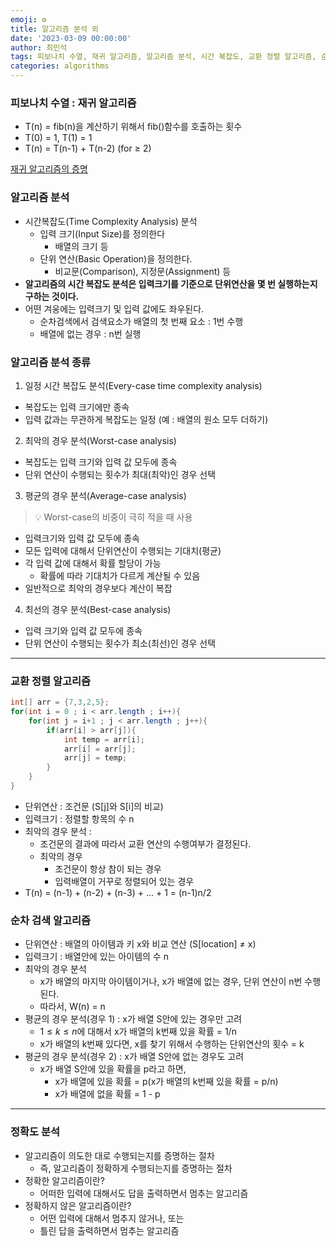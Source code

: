 ```yaml
---
emoji: ⚙️
title: 알고리즘 분석 외
date: '2023-03-09 00:00:00'
author: 최민석
tags: 피보나치 수열, 재귀 알고리즘, 알고리즘 분석, 시간 복잡도, 교환 정렬 알고리즘, 순차 검색 알고리즘, 정확도 분석
categories: algorithms
---
```

### 피보나치 수열 : 재귀 알고리즘

- T(n) = fib(n)을 계산하기 위해서 fib()함수를 호출하는 횟수
- T(0) = 1, T(1) = 1
- T(n) = T(n-1) + T(n-2) (for ≥ 2)

[재귀 알고리즘의 증명](https://baechu-story.tistory.com/9)

### 알고리즘 분석

- 시간복잡도(Time Complexity Analysis) 분석
  - 입력 크기(Input Size)를 정의한다
    - 배열의 크기 등
  - 단위 연산(Basic Operation)을 정의한다.
    - 비교문(Comparison), 지정문(Assignment) 등
- **알고리즘의 시간 복잡도 분석은 입력크기를 기준으로 단위연산을 몇 번 실행하는지 구하는 것이다.**
- 어떤 겨웅에는 입력크기 및 입력 값에도 좌우된다.
  - 순차검색에서 검색요소가 배열의 첫 번째 요소 : 1번 수행
  - 배열에 없는 경우 : n번 실행

### 알고리즘 분석 종류

1. 일정 시간 복잡도 분석(Every-case time complexity analysis)
  - 복잡도는 입력 크기에만 종속
  - 입력 값과는 무관하게 복잡도는 일정 (예 : 배열의 원소 모두 더하기)
2. 최악의 경우 분석(Worst-case analysis)
  - 복잡도는 입력 크기와 입력 값 모두에 종속
  - 단위 연산이 수행되는 횟수가 최대(최악)인 경우 선택
3. 평균의 경우 분석(Average-case analysis)

>    💡 Worst-case의 비중이 극히 적을 때 사용

  - 입력크기와 입력 값 모두에 종속
  - 모든 입력에 대해서 단위연산이 수행되는 기대치(평균)
  - 각 입력 값에 대해서 확률 할당이 가능
    - 확률에 따라 기대치가 다르게 계산될 수 있음
  - 일반적으로 최악의 경우보다 계산이 복잡
4. 최선의 경우 분석(Best-case analysis)
  - 입력 크기와 입력 값 모두에 종속
  - 단위  연산이 수행되는 횟수가 최소(최선)인 경우 선택

---
### 교환 정렬 알고리즘

```java
int[] arr = {7,3,2,5};
for(int i = 0 ; i < arr.length ; i++){
    for(int j = i+1 ; j < arr.length ; j++){
        if(arr[i] > arr[j]){
            int temp = arr[i];
            arr[i] = arr[j];
            arr[j] = temp;
        }
    }
}
```

- 단위연산 : 조건문 (S[j]와 S[i]의 비교)
- 입력크기 : 정렬할 항목의 수 n
- 최악의 경우 분석 :
  - 조건문의 결과에 따라서 교환 연산의 수행여부가 결정된다.
  - 최악의 경우
    - 조건문이 항상 참이 되는 경우
    - 입력배열이 거꾸로 정렬되어 있는 경우
- T(n) = (n-1) + (n-2) + (n-3) + ... + 1 = (n-1)n/2

### 순차 검색 알고리즘

- 단위연산 : 배열의 아이템과 키 x와 비교 연산 (S[location] ≠ x)
- 입력크기 : 배열안에 있는 아이템의 수 n
- 최악의 경우 분석
  - x가 배열의 마지막 아이템이거나, x가 배열에 없는 경우, 단위 연산이 n번 수행된다.
  - 따라서, W(n) = n
- 평균의 경우 분석(경우 1) : x가 배열 S안에 있는 경우만 고려
  - $1≤k≤n$에 대해서 x가 배열의 k번째 있을 확률 = 1/n
  - x가 배열의 k번째 있다면, x를 찾기 위해서 수행하는 단위연산의 횟수 = k
- 평균의 경우 분석(경우 2) : x가 배열 S안에 없는 경우도 고려
  - x가 배열 S안에 있을 확률을 p라고 하면,
    - x가 배열에 있을 확률 = p(x가 배열의 k번째 있을 확률 = p/n)
    - x가 배열에 없을 확률 = 1 - p

---

### 정확도 분석

- 알고리즘이 의도한 대로 수행되는지를 증명하는 절차
  - 즉, 알고리즘이 정확하게 수행되는지를 증명하는 절차
- 정확한 알고리즘이란?
  - 어떠한 입력에 대해서도 답을 출력하면서 멈추는 알고리즘
- 정확하지 않은 알고리즘이란?
  - 어떤 입력에 대해서 멈추지 않거나, 또는
  - 틀린 답을 출력하면서 멈추는 알고리즘
```toc
```
